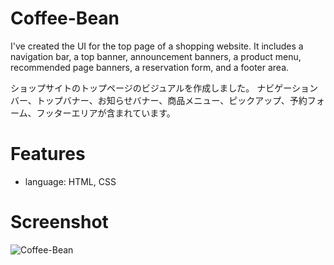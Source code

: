 # Coffee-Bean
I've created the UI for the top page of a shopping website. It includes a navigation bar, a top banner, announcement banners, a product menu, recommended page banners, a reservation form, and a footer area.

ショップサイトのトップページのビジュアルを作成しました。
ナビゲーションバー、トップバナー、お知らせバナー、商品メニュー、ピックアップ、予約フォーム、フッターエリアが含まれています。


# Features
- language: HTML, CSS


# Screenshot
![Coffee-Bean](https://github.com/MANA-U/MANA-U.github.io/assets/144035440/c2f29367-84bc-47c2-9275-4f9868e22451)

